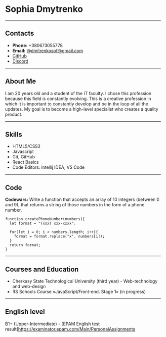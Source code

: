 # Sophia Dmytrenko

**************

## Contacts

- **Phone:** +380673055778
- **Email:** @dmitrenkosof@gmail.com
- [GitHub](https://github.com/sophiadmytrenko)
- [Discord](https://discordapp.com/users/755059217001480262/)

**************

## About Me

I am 20 years old and a student of the IT faculty. I chose this profession because this field is constantly evolving. 
This is a creative profession in which it is important to constantly develop and be in the loop of all the updates. 
My goal is to become a high-level specialist who creates a quality produсt.

**************

## Skills

* HTML5/CSS3
* Javascript
* Git, GitHub
* React Basics
* Code Editors: Intellij IDEA, VS Code

**************

## Code

__Codewars:__ Write a function that accepts an array of 10 integers (between 0 and 9), that returns a string 
of those numbers in the form of a phone number.

```
function createPhoneNumber(numbers){
  let format = "(xxx) xxx-xxxx";
  
  for(let i = 0; i < numbers.length; i++){
    format = format.replace("x", numbers[i]);
  }
  return format;
}
```

*************

## Courses and Education

*  Cherkasy State Technological University (third year)
       - Web-technology and web-design
*  RS Schools Course «JavaScript/Front-end. Stage 1» (in progress)

*************

## English level
B1+ (Upper-Intermediate) - [EPAM English test result]https://examinator.epam.com/Main/PersonalAssignments
